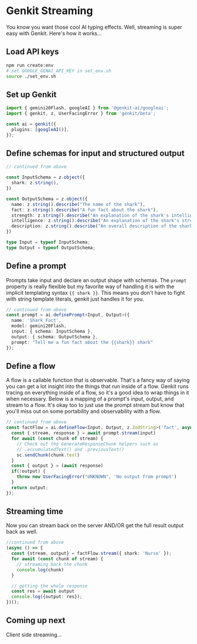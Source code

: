 # Genkit Streaming

You know you want those cool AI typing effects. Well, streaming is super easy with Genkit. Here's how it works...

## Load API keys

```bash
npm run create:env
# set GOOGLE_GENAI_API_KEY in set_env.sh
source ./set_env.sh
```

## Set up Genkit

```ts
import { gemini20Flash, googleAI } from '@genkit-ai/googleai';
import { genkit, z, UserFacingError } from 'genkit/beta';

const ai = genkit({
  plugins: [googleAI()],
});
```

## Define schemas for input and structured output

```ts
// continued from above

const InputSchema = z.object({
  shark: z.string(),
})

const OutputSchema = z.object({
  name: z.string().describe("The name of the shark"),
  fact: z.string().describe("A fun fact about the shark"),
  strength: z.string().describe("An explanation of the shark's intelligence"),
  intelligence: z.string().describe("An explanation of the shark's strength"),
  description: z.string().describe("An overall description of the shark"),
})

type Input = typeof InputSchema;
type Output = typeof OutputSchema;
```

## Define a prompt

Prompts take input and declare an output shape with schemas. The `prompt` property is really flexible but my favorite way of handling it is with the implicit templating syntax `{{ shark }}`. This means you don't have to fight with string template literals, genkit just handles it for you.

```ts
// continued from above
const prompt = ai.definePrompt<Input, Output>({
  name: 'Shark Fact',
  model: gemini20Flash,
  input: { schema: InputSchema },
  output: { schema: OutputSchema },
  prompt: "Tell me a fun fact about the {{shark}} shark"
});
```

## Define a flow

A flow is a callable function that is observable. That's a fancy way of saying you can get a lot insight into the things that run inside of a flow. Genkit runs tracing on everything inside of a flow, so it's a good idea to wrap things in it when necessary. Below is a mapping of a prompt's input, output, and stream to a flow. It's okay too to just use the prompt stream but know that you'll miss out on some portability and observability with a flow.

```ts
// continued from above
const factFlow = ai.defineFlow<Input, Output, z.ZodString>('fact', async (input, sc) => {
  const { stream, response } = await prompt.stream(input)
  for await (const chunk of stream) {
    // Check out the GenerateResponseChunk helpers such as 
    // .accumulatedText() and .previousText()
    sc.sendChunk(chunk.text)
  }
  const { output } = (await response)
  if(!output) {
    throw new UserFacingError("UNKNOWN", 'No output from prompt')
  }
  return output;
});
```

## Streaming time

Now you can stream back on the server AND/OR get the full result output back as well.

```ts
//continued from above
(async () => {
  const {stream, output} = factFlow.stream({ shark: 'Nurse' });
  for await (const chunk of stream) {
    // streaming back the chunk
    console.log(chunk)
  }

  // getting the whole response
  const res = await output
  console.log({output: res});
})();
```

## Coming up next

Client side streaming...